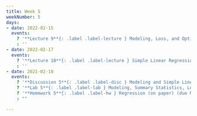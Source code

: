 ```yaml
---
title: Week 5
weekNumber: 5
days:
- date: 2022-02-15
  events:
    ? '**Lecture 9**{: .label .label-lecture } Modeling, Loss, and Optimization'
    : ''
- date: 2022-02-17
  events:
    ? '**Lecture 10**{: .label .label-lecture } Simple Linear Regression'
    : ''
- date: 2021-02-18
  events:
    ? '**Discussion 5**{: .label .label-disc } Modeling and Simple Linear Regression'
    ? '**Lab 5**{: .label .label-lab } Modeling, Summary Statistics, Loss Functions (due Feb 22)'
    ? '**Homework 5**{: .label .label-hw } Regression (on paper) (due Mar 3)'
    : ""

---
```

